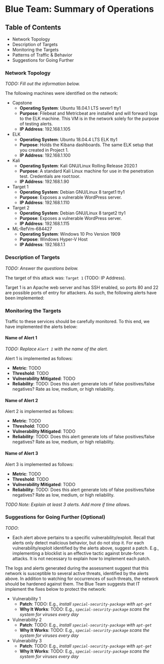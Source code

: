 # Blue Team: Summary of Operations

## Table of Contents
- Network Topology
- Description of Targets
- Monitoring the Targets
- Patterns of Traffic & Behavior
- Suggestions for Going Further

### Network Topology
_TODO: Fill out the information below._

The following machines were identified on the network:

- Capstone 
  - **Operating System**: Ubuntu 18.04.1 LTS sever1 tty1
  - **Purpose**: Filebeat and Metricbeat are installed and will forward logs to the ELK machine. This VM is in the network solely for the purpose of testing alerts.
  - **IP Address**: 192.168.1.105
- ELK 
  - **Operating System**: Ubuntu 18.04.4 LTS ELK tty1
  - **Purpose**: Holds the Kibana dashboards. The same ELK setup that you created in Project 1. 
  - **IP Address**: 192.168.1.100
- Kali
  - **Operating System**: Kali GNU/Linux Rolling Release 2020.1
  - **Purpose**: A standard Kali Linux machine for use in the penetration test. Credentials are root:toor.
  - **IP Address**: 192.168.1.90
- Target 1
  - **Operating System**: Debian GNU/Linux 8 target1 tty1
  - **Purpose**: Exposes a vulnerable WordPress server.
  - **IP Address**: 192.168.1.110
- Target 2
  - **Operating System**: Debian GNU/Linux 8 target2 tty1
  - **Purpose**: Exposes a vulnerable WordPress server.
  - **IP Address**: 192.168.1.115
- ML-RefVm-684427
  - **Operating System**: Windows 10 Pro Version 1909
  - **Purpose**: Windows Hyper-V Host
  - **IP Address**: 192.168.1.1


### Description of Targets
_TODO: Answer the questions below._

The target of this attack was: `Target 1` (TODO: IP Address).

Target 1 is an Apache web server and has SSH enabled, so ports 80 and 22 are possible ports of entry for attackers. As such, the following alerts have been implemented:

### Monitoring the Targets

Traffic to these services should be carefully monitored. To this end, we have implemented the alerts below:

#### Name of Alert 1
_TODO: Replace `Alert 1` with the name of the alert._

Alert 1 is implemented as follows:
  - **Metric**: TODO
  - **Threshold**: TODO
  - **Vulnerability Mitigated**: TODO
  - **Reliability**: TODO: Does this alert generate lots of false positives/false negatives? Rate as low, medium, or high reliability.

#### Name of Alert 2
Alert 2 is implemented as follows:
  - **Metric**: TODO
  - **Threshold**: TODO
  - **Vulnerability Mitigated**: TODO
  - **Reliability**: TODO: Does this alert generate lots of false positives/false negatives? Rate as low, medium, or high reliability.

#### Name of Alert 3
Alert 3 is implemented as follows:
  - **Metric**: TODO
  - **Threshold**: TODO
  - **Vulnerability Mitigated**: TODO
  - **Reliability**: TODO: Does this alert generate lots of false positives/false negatives? Rate as low, medium, or high reliability.

_TODO Note: Explain at least 3 alerts. Add more if time allows._

### Suggestions for Going Further (Optional)
_TODO_: 
- Each alert above pertains to a specific vulnerability/exploit. Recall that alerts only detect malicious behavior, but do not stop it. For each vulnerability/exploit identified by the alerts above, suggest a patch. E.g., implementing a blocklist is an effective tactic against brute-force attacks. It is not necessary to explain _how_ to implement each patch.

The logs and alerts generated during the assessment suggest that this network is susceptible to several active threats, identified by the alerts above. In addition to watching for occurrences of such threats, the network should be hardened against them. The Blue Team suggests that IT implement the fixes below to protect the network:
- Vulnerability 1
  - **Patch**: TODO: E.g., _install `special-security-package` with `apt-get`_
  - **Why It Works**: TODO: E.g., _`special-security-package` scans the system for viruses every day_
- Vulnerability 2
  - **Patch**: TODO: E.g., _install `special-security-package` with `apt-get`_
  - **Why It Works**: TODO: E.g., _`special-security-package` scans the system for viruses every day_
- Vulnerability 3
  - **Patch**: TODO: E.g., _install `special-security-package` with `apt-get`_
  - **Why It Works**: TODO: E.g., _`special-security-package` scans the system for viruses every day_
